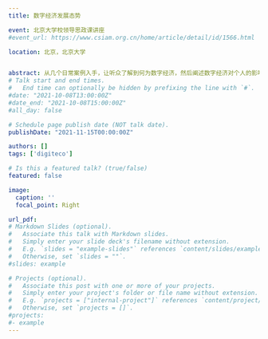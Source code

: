 ```yaml
---
title: 数字经济发展态势

event: 北京大学校领导思政课讲座
#event_url: https://www.csiam.org.cn/home/article/detail/id/1566.html

location: 北京，北京大学


abstract: 从几个日常案例入手，让听众了解到何为数字经济，然后阐述数字经济对个人的影响，并从数据的权属、价值评估以及安全等方面分析数字经济与社会发展间的相互作用，然后分析数字经济在当前国家发展及国际竞争中的重要价值，最后鼓励青年应加强学习，与数字经济时代同行。
# Talk start and end times.
#   End time can optionally be hidden by prefixing the line with `#`.
#date: "2021-10-08T13:00:00Z"
#date_end: "2021-10-08T15:00:00Z"
#all_day: false

# Schedule page publish date (NOT talk date).
publishDate: "2021-11-15T00:00:00Z"

authors: []
tags: ['digiteco']

# Is this a featured talk? (true/false)
featured: false

image:
  caption: ''
  focal_point: Right

url_pdf:
# Markdown Slides (optional).
#   Associate this talk with Markdown slides.
#   Simply enter your slide deck's filename without extension.
#   E.g. `slides = "example-slides"` references `content/slides/example-slides.md`.
#   Otherwise, set `slides = ""`.
#slides: example

# Projects (optional).
#   Associate this post with one or more of your projects.
#   Simply enter your project's folder or file name without extension.
#   E.g. `projects = ["internal-project"]` references `content/project/deep-learning/index.md`.
#   Otherwise, set `projects = []`.
#projects:
#- example
---
```


